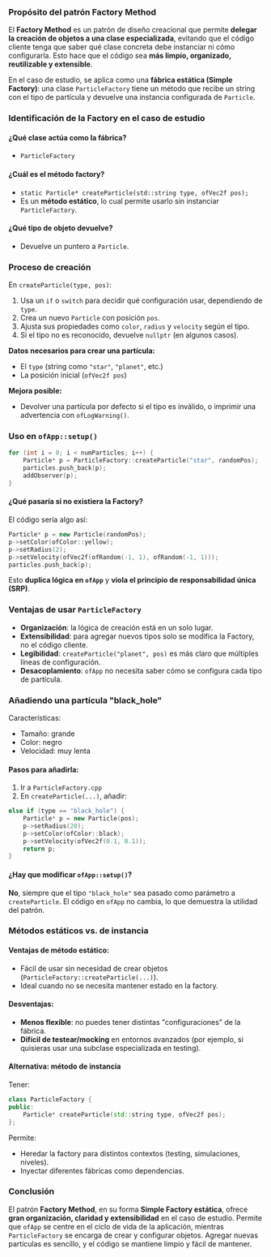 ### Propósito del patrón Factory Method

El **Factory Method** es un patrón de diseño creacional que permite **delegar la creación de objetos a una clase especializada**, evitando que el código cliente tenga que saber qué clase concreta debe instanciar ni cómo configurarla. Esto hace que el código sea **más limpio, organizado, reutilizable y extensible**.

En el caso de estudio, se aplica como una **fábrica estática (Simple Factory)**: una clase `ParticleFactory` tiene un método que recibe un string con el tipo de partícula y devuelve una instancia configurada de `Particle`.

### Identificación de la Factory en el caso de estudio

#### ¿Qué clase actúa como la fábrica?

* `ParticleFactory`

#### ¿Cuál es el método factory?

* `static Particle* createParticle(std::string type, ofVec2f pos);`
* Es un **método estático**, lo cual permite usarlo sin instanciar `ParticleFactory`.

#### ¿Qué tipo de objeto devuelve?

* Devuelve un puntero a `Particle`.

### Proceso de creación

En `createParticle(type, pos)`:

1. Usa un `if` o `switch` para decidir qué configuración usar, dependiendo de `type`.
2. Crea un nuevo `Particle` con posición `pos`.
3. Ajusta sus propiedades como `color`, `radius` y `velocity` según el tipo.
4. Si el tipo no es reconocido, devuelve `nullptr` (en algunos casos).

**Datos necesarios para crear una partícula:**

* El `type` (string como `"star"`, `"planet"`, etc.)
* La posición inicial (`ofVec2f pos`)

**Mejora posible:**

* Devolver una partícula por defecto si el tipo es inválido, o imprimir una advertencia con `ofLogWarning()`.

### Uso en `ofApp::setup()`

```cpp
for (int i = 0; i < numParticles; i++) {
    Particle* p = ParticleFactory::createParticle("star", randomPos);
    particles.push_back(p);
    addObserver(p);
}
```

#### ¿Qué pasaría si no existiera la Factory?

El código sería algo así:

```cpp
Particle* p = new Particle(randomPos);
p->setColor(ofColor::yellow);
p->setRadius(2);
p->setVelocity(ofVec2f(ofRandom(-1, 1), ofRandom(-1, 1)));
particles.push_back(p);
```

Esto **duplica lógica en `ofApp`** y **viola el principio de responsabilidad única (SRP)**.

### Ventajas de usar `ParticleFactory`

* **Organización**: la lógica de creación está en un solo lugar.
* **Extensibilidad**: para agregar nuevos tipos solo se modifica la Factory, no el código cliente.
* **Legibilidad**: `createParticle("planet", pos)` es más claro que múltiples líneas de configuración.
* **Desacoplamiento**: `ofApp` no necesita saber cómo se configura cada tipo de partícula.

### Añadiendo una partícula "black\_hole"

Características:

* Tamaño: grande
* Color: negro
* Velocidad: muy lenta

#### Pasos para añadirla:

1. Ir a `ParticleFactory.cpp`
2. En `createParticle(...)`, añadir:

```cpp
else if (type == "black_hole") {
    Particle* p = new Particle(pos);
    p->setRadius(20);
    p->setColor(ofColor::black);
    p->setVelocity(ofVec2f(0.1, 0.1));
    return p;
}
```

#### ¿Hay que modificar `ofApp::setup()`?

**No**, siempre que el tipo `"black_hole"` sea pasado como parámetro a `createParticle`. El código en `ofApp` no cambia, lo que demuestra la utilidad del patrón.

### Métodos estáticos vs. de instancia

#### Ventajas de método **estático**:

* Fácil de usar sin necesidad de crear objetos (`ParticleFactory::createParticle(...)`).
* Ideal cuando no se necesita mantener estado en la factory.

#### Desventajas:

* **Menos flexible**: no puedes tener distintas "configuraciones" de la fábrica.
* **Difícil de testear/mocking** en entornos avanzados (por ejemplo, si quisieras usar una subclase especializada en testing).

#### Alternativa: método de instancia

Tener:

```cpp
class ParticleFactory {
public:
    Particle* createParticle(std::string type, ofVec2f pos);
};
```

Permite:

* Heredar la factory para distintos contextos (testing, simulaciones, niveles).
* Inyectar diferentes fábricas como dependencias.

### Conclusión

El patrón **Factory Method**, en su forma **Simple Factory estática**, ofrece **gran organización, claridad y extensibilidad** en el caso de estudio. Permite que `ofApp` se centre en el ciclo de vida de la aplicación, mientras `ParticleFactory` se encarga de crear y configurar objetos. Agregar nuevas partículas es sencillo, y el código se mantiene limpio y fácil de mantener.
